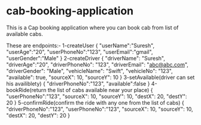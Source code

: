 # cab-booking-application

This is a Cap booking application where you can book cab from list of available cabs.

These are endpoints:-
1-createUser
   {
    "userName":"Suresh",
    "userAge":"20",
    "userPhoneNo":"123",
    "userEmail":"gmail",
    "userGender":"Male"
  }
2-createDriver
  {
    "driverName": "Suresh",
    "driverAge":"20",
    "driverPhoneNo": "123",
    "driverEmail": "abc@abc.com",
    "driverGender": "Male",
    "vehicleName": "Swift",
    "vehicleNo": "123",
    "available": true,
    "sourceX": 10,
    "sourceY": 10
 }
3-setAvailable(driver can set his availiblety)
  {
    "driverPhoneNo":"123",
    "available":false
  }
4-bookRide(return the list of cabs available near your place)
 {
    "userPhoneNo":"123",
    "sourceX": 10,
    "sourceY": 10,
    "destX": 20,
    "destY": 20
 }
5-confirmRide(confirm the ride with any one from the list of cabs)
 {
    "driverPhoneNo":"123",
    "userPhoneNo":"123",
    "sourceX": 10,
    "sourceY": 10,
    "destX": 20,
    "destY": 20
 }

